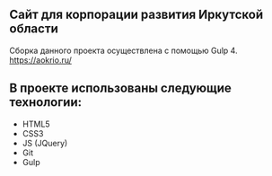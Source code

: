 ## Сайт для корпорации развития Иркутской области
Сборка данного проекта осуществлена с помощью Gulp 4.
https://aokrio.ru/

## В проекте использованы следующие технологии:
-	HTML5
- CSS3
- JS (JQuery)
-	Git
-	Gulp
